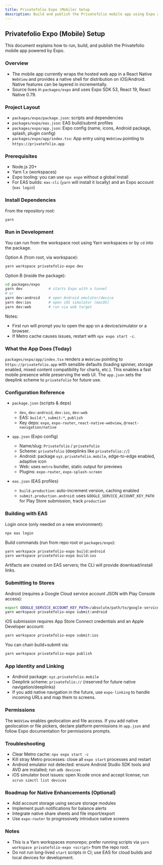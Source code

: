 ```yaml
---
title: Privatefolio Expo (Mobile) Setup
description: Build and publish the Privatefolio mobile app using Expo and React Native
---
```


## Privatefolio Expo (Mobile) Setup

This document explains how to run, build, and publish the Privatefolio mobile app powered by Expo.

### Overview

- The mobile app currently wraps the hosted web app in a React Native `WebView` and provides a native shell for distribution on iOS/Android. Native features can be layered in incrementally.
- Source lives in `packages/expo` and uses Expo SDK 53, React 19, React Native 0.79.

### Project Layout

- `packages/expo/package.json`: scripts and dependencies
- `packages/expo/eas.json`: EAS build/submit profiles
- `packages/expo/app.json`: Expo config (name, icons, Android package, splash, plugin config)
- `packages/expo/app/index.tsx`: App entry using `WebView` pointing to `https://privatefolio.app`

### Prerequisites

- Node.js 20+
- Yarn 1.x (workspaces)
- Expo tooling: you can use `npx expo` without a global install
- For EAS builds: `eas-cli` (`yarn` will install it locally) and an Expo account (`eas login`)

### Install Dependencies

From the repository root:

```bash
yarn
```

### Run in Development

You can run from the workspace root using Yarn workspaces or by `cd` into the package.

Option A (from root, via workspace):

```bash
yarn workspace privatefolio-expo dev
```

Option B (inside the package):

```bash
cd packages/expo
yarn dev            # starts Expo with a tunnel
# or
yarn dev:android    # open Android emulator/device
yarn dev:ios        # open iOS simulator (macOS)
yarn dev:web        # run via web target
```

Notes:

- First run will prompt you to open the app on a device/simulator or a browser.
- If Metro cache causes issues, restart with `npx expo start -c`.

### What the App Does (Today)

`packages/expo/app/index.tsx` renders a `WebView` pointing to `https://privatefolio.app` with sensible defaults (loading spinner, storage enabled, mixed content compatibility for charts, etc.). This enables a fast mobile presence while preserving the web UI. The `app.json` sets the deeplink scheme to `privatefolio` for future use.

### Configuration Reference

- `package.json` (scripts & deps)
  - `dev`, `dev:android`, `dev:ios`, `dev:web`
  - EAS: `build:*`, `submit:*`, `publish`
  - Key deps: `expo`, `expo-router`, `react-native-webview`, `@react-navigation/native`

- `app.json` (Expo config)
  - Name/slug: `Privatefolio` / `privatefolio`
  - Scheme: `privatefolio` (deeplinks like `privatefolio://`)
  - Android: package `xyz.privatefolio.mobile`, edge-to-edge enabled, adaptive icon
  - Web: uses `metro` bundler, static output for previews
  - Plugins: `expo-router`, `expo-splash-screen`

- `eas.json` (EAS profiles)
  - `build.production`: auto-increment version, caching enabled
  - `submit.production.android`: uses `GOOGLE_SERVICE_ACCOUNT_KEY_PATH` for Play Store submission, track `production`

### Building with EAS

Login once (only needed on a new environment):

```bash
npx eas login
```

Build commands (run from repo root or `packages/expo`):

```bash
yarn workspace privatefolio-expo build:android
yarn workspace privatefolio-expo build:ios
```

Artifacts are created on EAS servers; the CLI will provide download/install links.

### Submitting to Stores

Android (requires a Google Cloud service account JSON with Play Console access):

```bash
export GOOGLE_SERVICE_ACCOUNT_KEY_PATH=/absolute/path/to/google-service-account.json
yarn workspace privatefolio-expo submit:android
```

iOS submission requires App Store Connect credentials and an Apple Developer account:

```bash
yarn workspace privatefolio-expo submit:ios
```

You can chain build+submit via:

```bash
yarn workspace privatefolio-expo publish
```

### App Identity and Linking

- Android package: `xyz.privatefolio.mobile`
- Deeplink scheme: `privatefolio://` (reserved for future native navigation/deeplinks)
- If you add native navigation in the future, use `expo-linking` to handle incoming URLs and map them to screens.

### Permissions

The `WebView` enables geolocation and file access. If you add native geolocation or file pickers, declare platform permissions in `app.json` and follow Expo documentation for permissions prompts.

### Troubleshooting

- Clear Metro cache: `npx expo start -c`
- Kill stray Metro processes: close all `expo start` processes and restart
- Android emulator not detected: ensure Android Studio SDK tools and AVD are installed; run `adb devices`
- iOS simulator boot issues: open Xcode once and accept license; run `xcrun simctl list devices`

### Roadmap for Native Enhancements (Optional)

- Add account storage using secure storage modules
- Implement push notifications for balance alerts
- Integrate native share sheets and file import/export
- Use `expo-router` to progressively introduce native screens

### Notes

- This is a Yarn workspaces monorepo; prefer running scripts via `yarn workspace privatefolio-expo <script>` from the repo root.
- Do not run long-lived `start` scripts in CI; use EAS for cloud builds and local devices for development.
